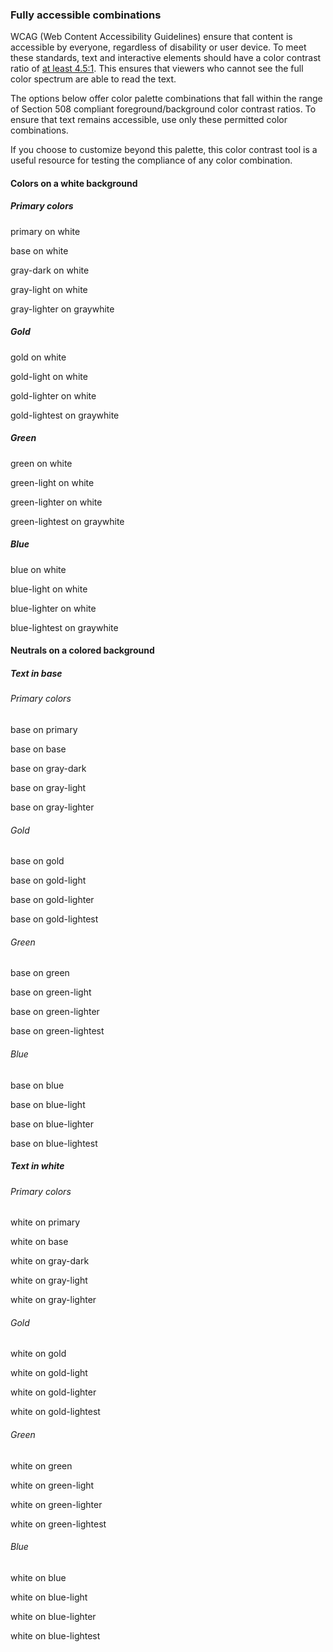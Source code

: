 ### Fully accessible combinations

WCAG (Web Content Accessibility Guidelines) ensure that content is accessible by everyone, regardless of disability or user device. To meet these standards, text and interactive elements should have a color contrast ratio of [at least 4.5:1](http://www.w3.org/TR/UNDERSTANDING-WCAG20/visual-audio-contrast-contrast.html). This ensures that viewers who cannot see the full color spectrum are able to read the text.

The options below offer color palette combinations that fall within the range of Section 508 compliant foreground/background color contrast ratios. To ensure that text remains accessible, use only these permitted color combinations.

If you choose to customize beyond this palette, this color contrast tool is a useful resource for testing the compliance of any color combination.

#### Colors on a white background

##### Primary colors

<div class="vd-layout vd-u-mb">
<div class="vd-layout__item--1-2 vd-color--primary vd-background vd-background--white vd-u-ph">
    <p>primary on white</p>
</div>

<div class="vd-layout__item--1-2 vd-color--base vd-background vd-background--white vd-u-ph">
    <p>base on white</p>
</div>

<div class="vd-layout__item--1-2 vd-color--gray-dark vd-background vd-background--white vd-u-ph">
    <p>gray-dark on white</p>
</div>

<div class="vd-layout__item--1-2 vd-color--gray-light vd-background vd-background--white vd-u-ph">
    <p>gray-light on white</p>
</div>

<div class="vd-layout__item--1-2 vd-color--gray-lighter vd-background vd-background--white vd-u-ph">
    <p>gray-lighter on graywhite</p>
</div>
</div>

##### Gold

<div class="vd-layout vd-u-mb">
<div class="vd-layout__item--1-2 vd-color--gold vd-background vd-background--white vd-u-ph">
    <p>gold on white</p>
</div>

<div class="vd-layout__item--1-2 vd-color--gold-light vd-background vd-background--white vd-u-ph">
    <p>gold-light on white</p>
</div>

<div class="vd-layout__item--1-2 vd-color--gold-lighter vd-background vd-background--white vd-u-ph">
    <p>gold-lighter on white</p>
</div>

<div class="vd-layout__item--1-2 vd-color--gold-lightest vd-background vd-background--white vd-u-ph">
    <p>gold-lightest on graywhite</p>
</div>
</div>

##### Green

<div class="vd-layout vd-u-mb">
<div class="vd-layout__item--1-2 vd-color--green vd-background vd-background--white vd-u-ph">
    <p>green on white</p>
</div>

<div class="vd-layout__item--1-2 vd-color--green-light vd-background vd-background--white vd-u-ph">
    <p>green-light on white</p>
</div>

<div class="vd-layout__item--1-2 vd-color--green-lighter vd-background vd-background--white vd-u-ph">
    <p>green-lighter on white</p>
</div>

<div class="vd-layout__item--1-2 vd-color--green-lightest vd-background vd-background--white vd-u-ph">
    <p>green-lightest on graywhite</p>
</div>
</div>

##### Blue

<div class="vd-layout vd-u-mb">
<div class="vd-layout__item--1-2 vd-color--blue vd-background vd-background--white vd-u-ph">
    <p>blue on white</p>
</div>

<div class="vd-layout__item--1-2 vd-color--blue-light vd-background vd-background--white vd-u-ph">
    <p>blue-light on white</p>
</div>

<div class="vd-layout__item--1-2 vd-color--blue-lighter vd-background vd-background--white vd-u-ph">
    <p>blue-lighter on white</p>
</div>

<div class="vd-layout__item--1-2 vd-color--blue-lightest vd-background vd-background--white vd-u-ph">
    <p>blue-lightest on graywhite</p>
</div>
</div>



#### Neutrals on a colored background

##### Text in base

###### Primary colors

<div class="vd-layout vd-u-mb">
<div class="vd-layout__item--1-2 vd-color--base vd-background vd-background--primary vd-u-ph">
    <p>base on primary</p>
</div>

<div class="vd-layout__item--1-2 vd-color--base vd-background vd-background--base vd-u-ph">
    <p>base on base</p>
</div>

<div class="vd-layout__item--1-2 vd-color--base vd-background vd-background--gray-dark vd-u-ph">
    <p>base on gray-dark</p>
</div>

<div class="vd-layout__item--1-2 vd-color--base vd-background vd-background--gray-light vd-u-ph">
    <p>base on gray-light</p>
</div>

<div class="vd-layout__item--1-2 vd-color--base vd-background vd-background--gray-lighter vd-u-ph">
    <p>base on gray-lighter</p>
</div>
</div>

###### Gold

<div class="vd-layout vd-u-mb">
<div class="vd-layout__item--1-2 vd-color--base vd-background vd-background--gold vd-u-ph">
    <p>base on gold</p>
</div>

<div class="vd-layout__item--1-2 vd-color--base vd-background vd-background--gold-light vd-u-ph">
    <p>base on gold-light</p>
</div>

<div class="vd-layout__item--1-2 vd-color--base vd-background vd-background--gold-lighter vd-u-ph">
    <p>base on gold-lighter</p>
</div>

<div class="vd-layout__item--1-2 vd-color--base vd-background vd-background--gold-lightest vd-u-ph">
    <p>base on gold-lightest</p>
</div>
</div>

###### Green

<div class="vd-layout vd-u-mb">
<div class="vd-layout__item--1-2 vd-color--base vd-background vd-background--green vd-u-ph">
    <p>base on green</p>
</div>

<div class="vd-layout__item--1-2 vd-color--base vd-background vd-background--green-light vd-u-ph">
    <p>base on green-light</p>
</div>

<div class="vd-layout__item--1-2 vd-color--base vd-background vd-background--green-lighter vd-u-ph">
    <p>base on green-lighter</p>
</div>

<div class="vd-layout__item--1-2 vd-color--base vd-background vd-background--green-lightest vd-u-ph">
    <p>base on green-lightest</p>
</div>
</div>

###### Blue

<div class="vd-layout vd-u-mb">
<div class="vd-layout__item--1-2 vd-color--base vd-background vd-background--blue vd-u-ph">
    <p>base on blue</p>
</div>

<div class="vd-layout__item--1-2 vd-color--base vd-background vd-background--blue-light vd-u-ph">
    <p>base on blue-light</p>
</div>

<div class="vd-layout__item--1-2 vd-color--base vd-background vd-background--blue-lighter vd-u-ph">
    <p>base on blue-lighter</p>
</div>

<div class="vd-layout__item--1-2 vd-color--base vd-background vd-background--blue-lightest vd-u-ph">
    <p>base on blue-lightest</p>
</div>
</div>

##### Text in white

###### Primary colors

<div class="vd-layout vd-u-mb">
<div class="vd-layout__item--1-2 vd-color--white vd-background vd-background--primary vd-u-ph">
    <p>white on primary</p>
</div>

<div class="vd-layout__item--1-2 vd-color--white vd-background vd-background--base vd-u-ph">
    <p>white on base</p>
</div>

<div class="vd-layout__item--1-2 vd-color--white vd-background vd-background--gray-dark vd-u-ph">
    <p>white on gray-dark</p>
</div>

<div class="vd-layout__item--1-2 vd-color--white vd-background vd-background--gray-light vd-u-ph">
    <p>white on gray-light</p>
</div>

<div class="vd-layout__item--1-2 vd-color--white vd-background vd-background--gray-lighter vd-u-ph">
    <p>white on gray-lighter</p>
</div>
</div>

###### Gold

<div class="vd-layout vd-u-mb">
<div class="vd-layout__item--1-2 vd-color--white vd-background vd-background--gold vd-u-ph">
    <p>white on gold</p>
</div>

<div class="vd-layout__item--1-2 vd-color--white vd-background vd-background--gold-light vd-u-ph">
    <p>white on gold-light</p>
</div>

<div class="vd-layout__item--1-2 vd-color--white vd-background vd-background--gold-lighter vd-u-ph">
    <p>white on gold-lighter</p>
</div>

<div class="vd-layout__item--1-2 vd-color--white vd-background vd-background--gold-lightest vd-u-ph">
    <p>white on gold-lightest</p>
</div>
</div>

###### Green

<div class="vd-layout vd-u-mb">
<div class="vd-layout__item--1-2 vd-color--white vd-background vd-background--green vd-u-ph">
    <p>white on green</p>
</div>

<div class="vd-layout__item--1-2 vd-color--white vd-background vd-background--green-light vd-u-ph">
    <p>white on green-light</p>
</div>

<div class="vd-layout__item--1-2 vd-color--white vd-background vd-background--green-lighter vd-u-ph">
    <p>white on green-lighter</p>
</div>

<div class="vd-layout__item--1-2 vd-color--white vd-background vd-background--green-lightest vd-u-ph">
    <p>white on green-lightest</p>
</div>
</div>

###### Blue

<div class="vd-layout vd-u-mb">
<div class="vd-layout__item--1-2 vd-color--white vd-background vd-background--blue vd-u-ph">
    <p>white on blue</p>
</div>

<div class="vd-layout__item--1-2 vd-color--white vd-background vd-background--blue-light vd-u-ph">
    <p>white on blue-light</p>
</div>

<div class="vd-layout__item--1-2 vd-color--white vd-background vd-background--blue-lighter vd-u-ph">
    <p>white on blue-lighter</p>
</div>

<div class="vd-layout__item--1-2 vd-color--white vd-background vd-background--blue-lightest vd-u-ph">
    <p>white on blue-lightest</p>
</div>
</div>
